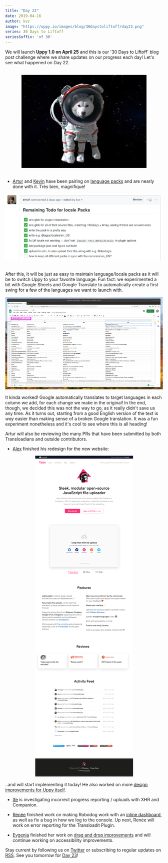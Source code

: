 ```yaml
---
title: "Day 22"
date: 2019-04-16
author: kvz
image: "https://uppy.io/images/blog/30daystoliftoff/day22.png"
series: 30 Days to Liftoff
seriesSuffix: 'of 30'
---
```


We will launch **Uppy 1.0 on April 25** and this is our '30 Days to Liftoff' blog post challenge where we share updates on our progress each day! Let's see what happened on Day 22.

<center><br /><img width="400" src="/images/blog/30daystoliftoff/day22.png"><br /><br /></center>

<!--more-->

*   [Artur](https://github.com/arturi) and [Kevin](https://github.com/kvz) have been pairing on [language packs](https://github.com/transloadit/uppy/pull/1443) and are nearly done with it. Très bien, magnifique!

<center><img src="/images/blog/30daystoliftoff/localetodos.png"><br/><br/></center>

After this, it will be just as easy to maintain language/locale packs as it will be to switch Uppy to your favorite language. Fun fact: we experimented a bit with Google Sheets and Google Translate to automatically create a first swing for a few of the languages we want to launch with.

<center><a rel="noreferrer noopener" target="_blank" href="/images/blog/30daystoliftoff/sheetstranslate.png"><img src="/images/blog/30daystoliftoff/sheetstranslate.png"></a></center>

It kinda worked! Google automatically translates to target languages in each column we add, for each change we make in the original! In the end, though, we decided this was not the way to go, as it really didn't save us any time. As it turns out, starting from a good English version of the text is *way* easier than making sense of a broken Google translation. It was a fun experiment nonetheless and it's cool to see where this is all heading!

Artur will also be reviewing the many PRs that have been submitted by both Transloadians and outside contributors.

*   [Alex](https://github.com/nqst) finished his redesign for the new website:

<center><a rel="noreferrer noopener" target="_blank" href="/images/blog/30daystoliftoff/webdesign2.png"><img src="/images/blog/30daystoliftoff/webdesign2.png"></a></center>

..and will start implementing it today! He also worked on more [design improvements for Uppy itself](https://github.com/transloadit/uppy/pull/1452).

*   [Ife](https://github.com/ifedapoolarewaju) is investigating incorrect progress reporting / uploads with XHR and Companion.

*   [Renée](https://github.com/goto-bus-stop) finished work on making Robodog work with an [inline dashboard](https://github.com/transloadit/uppy/pull/1450), as well as fix a bug in how we log to the console. Up next, Renée will work on error reporting for the Transloadit Plugin.

*   [Evgenia](https://github.com/lakesare) finished her work on [drag and drop improvements](https://github.com/transloadit/uppy/pull/1440) and will continue working on accessibility improvements.

Stay current by following us on [Twitter](https://twitter.com/uppy_io) or subscribing to regular updates on [RSS](https://uppy.io/atom.xml). See you tomorrow for [Day 23](/blog/2019/04/liftoff-23/)!
